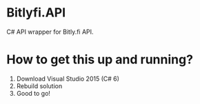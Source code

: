 # Bitlyfi.API
C# API wrapper for Bitly.fi API.

# How to get this up and running?
1. Download Visual Studio 2015 (C# 6)
2. Rebuild solution
3. Good to go!
